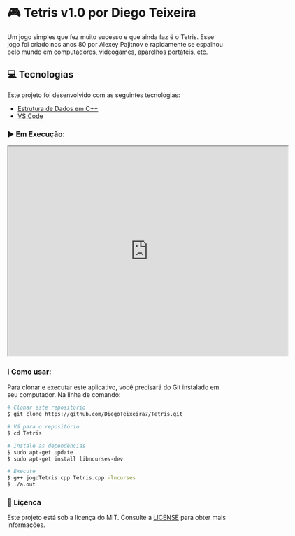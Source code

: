 # :video_game: Tetris v1.0 por Diego Teixeira
Um jogo simples que fez muito sucesso e que ainda faz é o Tetris. Esse jogo foi criado nos anos 80 por Alexey Pajitnov e
rapidamente se espalhou pelo mundo em computadores, videogames, aparelhos portáteis, etc.

## :computer: Tecnologias

Este projeto foi desenvolvido com as seguintes tecnologias:

-  [Estrutura de Dados em C++](https://www.cplusplus.com/)
-  [VS Code](https://code.visualstudio.com/)

### :arrow_forward: Em Execução:

<p align="center">

</p>

<iframe src="https://drive.google.com/file/d/1kxBS2ZP7-h4Fh5KYThiJNL_4RqmromTf/preview" width="640" height="480"></iframe>

### :information_source: Como usar:

Para clonar e executar este aplicativo, você precisará do Git instalado em seu computador. Na linha de comando:

```bash
# Clonar este repositório
$ git clone https://github.com/DiegoTeixeira7/Tetris.git

# Vá para o repositório
$ cd Tetris

# Instale as dependências
$ sudo apt-get update
$ sudo apt-get install libncurses-dev

# Execute
$ g++ jogoTetris.cpp Tetris.cpp -lncurses
$ ./a.out

```

### :memo: Liçenca
Este projeto está sob a licença do MIT. Consulte a [LICENSE](https://github.com/DiegoTeixeira7/Tetris/blob/master/LICENSE) para obter mais informações.
